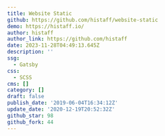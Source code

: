 ```yaml
---
title: Website Static
github: https://github.com/histaff/website-static
demo: https://histaff.io/
author: histaff
author_link: https://github.com/histaff
date: 2023-11-28T04:49:13.645Z
description: ''
ssg:
  - Gatsby
css:
  - SCSS
cms: []
category: []
draft: false
publish_date: '2019-06-04T16:34:12Z'
update_date: '2020-12-19T20:52:32Z'
github_star: 98
github_fork: 44
---
```

